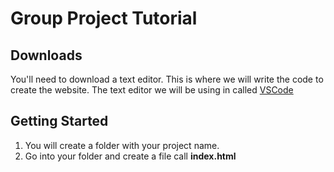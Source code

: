 # Group Project Tutorial 
## Downloads
You'll need to download a text editor. This is where we will write the code to create the website. The text editor we will be using in called [VSCode](https://code.visualstudio.com/)
## Getting Started
1. You will create a folder with your project name. 
2. Go into your folder and create a file call **index.html** 

